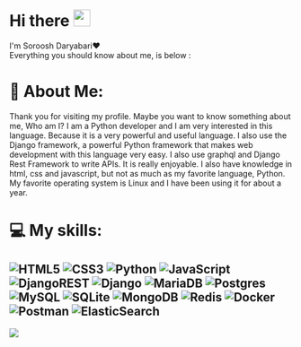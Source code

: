 # Hi there <img src="https://raw.githubusercontent.com/MartinHeinz/MartinHeinz/master/wave.gif" width="30px">
I'm Soroosh Daryabari❤️<br>Everything you should know about me, is below :

# 💫 About Me:
Thank you for visiting my profile.
Maybe you want to know something about me, Who am I?
I am a Python developer and I am very interested in this language.
Because it is a very powerful and useful language.
I also use the Django framework, a powerful Python framework that makes web development with this language very easy. I also use graphql and Django Rest Framework to write APIs. It is really enjoyable. I also have knowledge in html, css and javascript, but not as much as my favorite language, Python.
My favorite operating system is Linux and I have been using it for about a year.

# 💻 My skills:
![HTML5](https://img.shields.io/badge/html5-%23E34F26.svg?style=for-the-badge&logo=html5&logoColor=white) ![CSS3](https://img.shields.io/badge/css3-%231572B6.svg?style=for-the-badge&logo=css3&logoColor=white)
![Python](https://img.shields.io/badge/python-3670A0?style=for-the-badge&logo=python&logoColor=ffdd54) ![JavaScript](https://img.shields.io/badge/javascript-%23323330.svg?style=for-the-badge&logo=javascript&logoColor=%23F7DF1E) ![DjangoREST](https://img.shields.io/badge/DJANGO-REST-ff1709?style=for-the-badge&logo=django&logoColor=white&color=ff1709&labelColor=gray) ![Django](https://img.shields.io/badge/django-%23092E20.svg?style=for-the-badge&logo=django&logoColor=white) ![MariaDB](https://img.shields.io/badge/MariaDB-003545?style=for-the-badge&logo=mariadb&logoColor=white) ![Postgres](https://img.shields.io/badge/postgres-%23316192.svg?style=for-the-badge&logo=postgresql&logoColor=white) ![MySQL](https://img.shields.io/badge/mysql-%2300f.svg?style=for-the-badge&logo=mysql&logoColor=white) ![SQLite](https://img.shields.io/badge/sqlite-%2307405e.svg?style=for-the-badge&logo=sqlite&logoColor=white) ![MongoDB](https://img.shields.io/badge/MongoDB-%234ea94b.svg?style=for-the-badge&logo=mongodb&logoColor=white) ![Redis](https://img.shields.io/badge/redis-%23DD0031.svg?style=for-the-badge&logo=redis&logoColor=white) ![Docker](https://img.shields.io/badge/docker-%230db7ed.svg?style=for-the-badge&logo=docker&logoColor=white) ![Postman](https://img.shields.io/badge/Postman-FF6C37?style=for-the-badge&logo=postman&logoColor=white) ![ElasticSearch](https://img.shields.io/badge/-ElasticSearch-005571?style=for-the-badge&logo=elasticsearch)
---
[![](https://visitcount.itsvg.in/api?id=SorooshDaryabari&icon=0&color=0)](https://visitcount.itsvg.in)

<!-- Proudly created with GPRM ( https://gprm.itsvg.in ) -->
